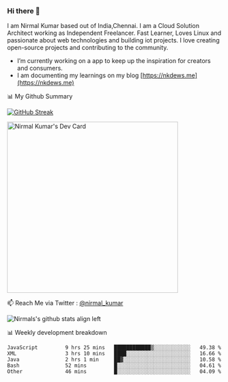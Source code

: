 ### Hi there 👋

 I am Nirmal Kumar based out of India,Chennai. I am a Cloud Solution Architect working as Independent Freelancer. Fast Learner, Loves Linux and passionate about web technologies and building iot projects. I love creating open-source projects and contributing to the community.

- I’m currently working on a app to keep up the inspiration for creators and consumers.
- I am documenting my learnings on my blog [https://nkdews.me](https://nkdews.me)


📊 My Github Summary

[![GitHub Streak](https://github-readme-streak-stats.herokuapp.com?user=nk-gears&theme=dark&hide_border=true&date_format=M%20j%5B%2C%20Y%5D)](https://git.io/streak-stats)

<a href="https://app.daily.dev/nirmal_kumar"><img src="https://api.daily.dev/devcards/a16cfcf02d384b16b41de71ce4d1d811.png?r=8ve" width="400" alt="Nirmal Kumar's Dev Card"/></a>

📫 Reach Me via  Twitter : [@nirmal_kumar](https://twitter.com/nirmal_kumar)

![Nirmals's github stats align left](https://github-readme-stats.vercel.app/api?username=nk-gears&show_icons=true)


📊 Weekly development breakdown

<!--START_SECTION:waka-->

```text
JavaScript         9 hrs 25 mins   ████████████▒░░░░░░░░░░░░   49.38 %
XML                3 hrs 10 mins   ████░░░░░░░░░░░░░░░░░░░░░   16.66 %
Java               2 hrs 1 min     ██▓░░░░░░░░░░░░░░░░░░░░░░   10.58 %
Bash               52 mins         █░░░░░░░░░░░░░░░░░░░░░░░░   04.61 %
Other              46 mins         █░░░░░░░░░░░░░░░░░░░░░░░░   04.09 %
```

<!--END_SECTION:waka-->


